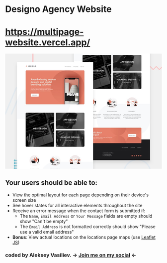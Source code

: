 # Designo Agency Website
# https://multipage-website.vercel.app/

![Design preview for the Designo Agency Website](preview.jpg)

## Your users should be able to:
- View the optimal layout for each page depending on their device's screen size
- See hover states for all interactive elements throughout the site
- Receive an error message when the contact form is submitted if:
  - The `Name`, `Email Address` or `Your Message` fields are empty should show "Can't be empty"
  - The `Email Address` is not formatted correctly should show "Please use a valid email address"
- **Bonus**: View actual locations on the locations page maps (use [Leaflet JS](https://leafletjs.com/))


### coded by Aleksey Vasiliev. -> [Join me on my social](https://vk.com/alekseyvy) <-
